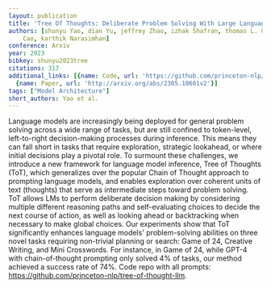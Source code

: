 ```yaml
---
layout: publication
title: 'Tree Of Thoughts: Deliberate Problem Solving With Large Language Models'
authors: [shunyu Yao, dian Yu, jeffrey Zhao, izhak Shafran, thomas L. Griffiths, yuan
    Cao, karthik Narasimhan]
conference: Arxiv
year: 2023
bibkey: shunyu2023tree
citations: 317
additional_links: [{name: Code, url: 'https://github.com/princeton-nlp/tree-of-thought-llm'},
  {name: Paper, url: 'http://arxiv.org/abs/2305.10601v2'}]
tags: ["Model Architecture"]
short_authors: Yao et al.
---
```

Language models are increasingly being deployed for general problem solving
across a wide range of tasks, but are still confined to token-level,
left-to-right decision-making processes during inference. This means they can
fall short in tasks that require exploration, strategic lookahead, or where
initial decisions play a pivotal role. To surmount these challenges, we
introduce a new framework for language model inference, Tree of Thoughts (ToT),
which generalizes over the popular Chain of Thought approach to prompting
language models, and enables exploration over coherent units of text (thoughts)
that serve as intermediate steps toward problem solving. ToT allows LMs to
perform deliberate decision making by considering multiple different reasoning
paths and self-evaluating choices to decide the next course of action, as well
as looking ahead or backtracking when necessary to make global choices. Our
experiments show that ToT significantly enhances language models'
problem-solving abilities on three novel tasks requiring non-trivial planning
or search: Game of 24, Creative Writing, and Mini Crosswords. For instance, in
Game of 24, while GPT-4 with chain-of-thought prompting only solved 4% of
tasks, our method achieved a success rate of 74%. Code repo with all prompts:
https://github.com/princeton-nlp/tree-of-thought-llm.